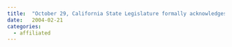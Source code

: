 ```yaml
---
title:  "October 29, California State Legislature formally acknowledges the Information Center for the Environment in a resolution for analysis of California resources and development"
date:   2004-02-21
categories:
  - affiliated
---
```

